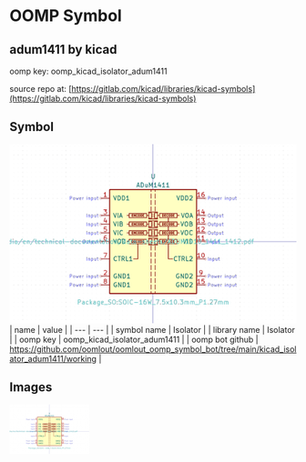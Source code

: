 # OOMP Symbol  
## adum1411  by kicad  
  
oomp key: oomp_kicad_isolator_adum1411  
  
source repo at: [https://gitlab.com/kicad/libraries/kicad-symbols](https://gitlab.com/kicad/libraries/kicad-symbols)  
## Symbol  
  
[![working.png](working_600.png)](working.png)  
| name | value | 
| --- | --- | 
| symbol name | Isolator | 
| library name | Isolator | 
| oomp key | oomp_kicad_isolator_adum1411 | 
| oomp bot github | https://github.com/oomlout/oomlout_oomp_symbol_bot/tree/main/kicad_isolator_adum1411/working | 
## Images  
  
[![working.png](working_140.png)](working.png)  
